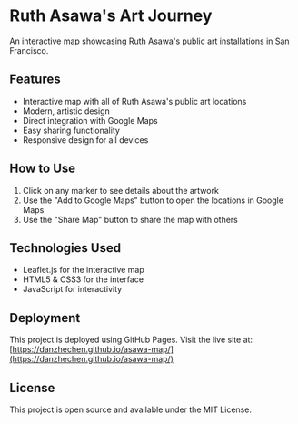 # Ruth Asawa's Art Journey

An interactive map showcasing Ruth Asawa's public art installations in San Francisco.

## Features

- Interactive map with all of Ruth Asawa's public art locations
- Modern, artistic design
- Direct integration with Google Maps
- Easy sharing functionality
- Responsive design for all devices

## How to Use

1. Click on any marker to see details about the artwork
2. Use the "Add to Google Maps" button to open the locations in Google Maps
3. Use the "Share Map" button to share the map with others

## Technologies Used

- Leaflet.js for the interactive map
- HTML5 & CSS3 for the interface
- JavaScript for interactivity

## Deployment

This project is deployed using GitHub Pages. Visit the live site at: [https://danzhechen.github.io/asawa-map/](https://danzhechen.github.io/asawa-map/)

## License

This project is open source and available under the MIT License. 